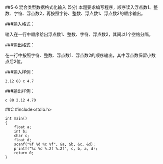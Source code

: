 ##5-6 混合类型数据格式化输入   (5分)
本题要求编写程序，顺序读入浮点数1、整数、字符、浮点数2，再按照字符、整数、浮点数1、浮点数2的顺序输出。

###输入格式：

输入在一行中顺序给出浮点数1、整数、字符、浮点数2，其间以1个空格分隔。

###输出格式：

在一行中按照字符、整数、浮点数1、浮点数2的顺序输出，其中浮点数保留小数点后2位。

###输入样例：

	2.12 88 c 4.7
###输出样例：

	c 88 2.12 4.70

##C
	#include<stdio.h>
	
	int main()
	{
		float a;
		int b;
		char c;
		float d;
		scanf("%f %d %c %f", &a, &b, &c, &d);
		printf("%c %d %.2f %.2f", c, b, a, d);
		return 0;
	}